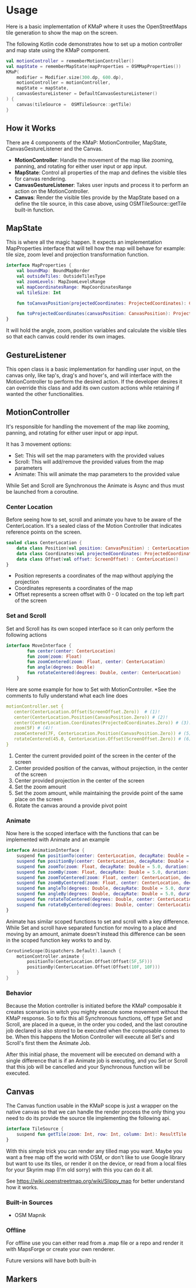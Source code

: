 # Usage

Here is a basic implementation of KMaP where it uses the OpenStreetMaps tile generation to show the map on the screen.

The following Kotlin code demonstrates how to set up a motion controller and map state using the KMaP component. 

```kotlin
val motionController = rememberMotionController()
val mapState = rememberMapState(mapProperties = OSMMapProperties())
KMaP(
    modifier = Modifier.size(300.dp, 600.dp),
    motionController = motionController,
    mapState = mapState,
    canvasGestureListener = DefaultCanvasGestureListener()
) {
    canvas(tileSource =  OSMTileSource::getTile)
}
```

## How it Works

There are 4 components of the KMaP: MotionController, MapState, CanvasGestureListener and the Canvas.

* **MotionController**: Handle the movement of the map like zooming, panning, and rotating for either user input or app input.
* **MapState**: Control all properties of the map and defines the visible tiles for canvas rendering.
* **CanvasGestureListener**: Takes user inputs and process it to perform an action on the MotionController.
* **Canvas**: Render the visible tiles provide by the MapState based on a define the tile source, in this case above,
using OSMTileSource::getTile built-in function.


## MapState

This is where all the magic happen. It expects an implementation MapProperties interface that will tell how the map will
behave for example: tile size, zoom level and projection transformation function.
```kotlin
interface MapProperties {
    val boundMap: BoundMapBorder
    val outsideTiles: OutsideTilesType
    val zoomLevels: MapZoomLevelsRange
    val mapCoordinatesRange: MapCoordinatesRange
    val tileSize: Int

    fun toCanvasPosition(projectedCoordinates: ProjectedCoordinates): CanvasPosition

    fun toProjectedCoordinates(canvasPosition: CanvasPosition): ProjectedCoordinates
}
```
It will hold the angle, zoom, position variables and calculate the visible tiles so that each canvas could render its 
own images.

## GestureListener

This open class is a basic implementation for handling user input, on the canvas only, like tap's, drag's and hover's, 
and will interface with the MotionController to perform the desired action. If the developer desires it can override 
this class and add its own custom actions while retaining if wanted the other functionalities.

## MotionController

It's responsible for handling the movement of the map like zooming, panning, and rotating for either user input or app input.

It has 3 movement options:

* Set: This will set the map parameters with the provided values
* Scroll: This will add/remove the provided values from the map parameters
* Animate: This will animate the map parameters to the provided value

While Set and Scroll are Synchronous the Animate is Async and thus must be launched from a coroutine.

### Center Location

Before seeing how to set, scroll and animate you have to be aware of the CenterLocation. It's a sealed class of the Motion Controller
that indicates reference points on the screen.

```kotlin
sealed class CenterLocation {
    data class Position(val position: CanvasPosition) : CenterLocation()
    data class Coordinates(val projectedCoordinates: ProjectedCoordinates) : CenterLocation()
    data class Offset(val offset: ScreenOffset) : CenterLocation()
}
```

* Position represents a coordinates of the map without applying the projection
* Coordinates represents a coordinates of the map
* Offset represents a screen offset with 0 - 0 located on the top left part of the screen

### Set and Scroll

Set and Scroll has its own scoped interface so it can only perform the following actions

```kotlin
interface MoveInterface {
        fun center(center: CenterLocation)
        fun zoom(zoom: Float)
        fun zoomCentered(zoom: Float, center: CenterLocation)
        fun angle(degrees: Double)
        fun rotateCentered(degrees: Double, center: CenterLocation)
    }
```

Here are some example for how to Set with MotionController. *See the comments to fully understand what each line does

``` yaml
motionController.set { 
   center(CenterLocation.Offset(ScreenOffset.Zero))  # (1)!
   center(CenterLocation.Position(CanvasPosition.Zero)) # (2)!
   center(CenterLocation.Coordinates(ProjectedCoordinates.Zero)) # (3)!
   zoom(5F) # (4)!
   zoomCentered(7F, CenterLocation.Position(CanvasPosition.Zero)) # (5)!
   rotateCentered(45.0, CenterLocation.Offset(ScreenOffset.Zero)) # (6)!
}
```

1. Center the current provided point of the screen in the center of the screen
2. Center provided position of the canvas, without projection, in the center of the screen
3. Center provided projection in the center of the screen
4. Set the zoom amount
5. Set the zoom amount, while maintaining the provide point of the same place on the screen
6. Rotate the canvas around a provide pivot point

### Animate

Now here is the scoped interface with the functions that can be implemented with Animate and an example

```kotlin
interface AnimationInterface {
    suspend fun positionTo(center: CenterLocation, decayRate: Double = 5.0, duration: MilliSeconds = 1000)
    suspend fun positionBy(center: CenterLocation, decayRate: Double = 5.0, duration: MilliSeconds = 1000)
    suspend fun zoomTo(zoom: Float, decayRate: Double = 5.0, duration: MilliSeconds = 1000)
    suspend fun zoomBy(zoom: Float, decayRate: Double = 5.0, duration: MilliSeconds = 1000)
    suspend fun zoomToCentered(zoom: Float, center: CenterLocation, decayRate: Double = 5.0, duration: MilliSeconds = 1000)
    suspend fun zoomByCentered(zoom: Float, center: CenterLocation, decayRate: Double = 5.0, duration: MilliSeconds = 1000)
    suspend fun angleTo(degrees: Double, decayRate: Double = 5.0, duration: MilliSeconds = 1000)
    suspend fun angleBy(degrees: Double, decayRate: Double = 5.0, duration: MilliSeconds = 1000)
    suspend fun rotateToCentered(degrees: Double, center: CenterLocation, decayRate: Double = 5.0, duration: MilliSeconds = 1000)
    suspend fun rotateByCentered(degrees: Double, center: CenterLocation, decayRate: Double = 5.0, duration: MilliSeconds = 1000)
}
```

Animate has similar scoped functions to set and scroll with a key difference. While Set and scroll have separated function for 
moving to a place and moving by an amount, animate doesn't instead this difference can be seen in the scoped function key works to and by.

``` kotlin
CoroutineScope(Dispatchers.Default).launch {
    motionController.animate {
        positionTo(CenterLocation.Offset(Offset(5F,5F)))
        positionBy(CenterLocation.Offset(Offset(10F, 10F)))
    }
}
```

### **Behavior**

Because the Motion controller is initiated before the KMaP composable it creates scenarios in witch you mighty execute some 
movement without the KMaP response. So to fix this all Synchronous functions, off type Set and Scroll, are placed in a
queue, in the order you coded, and the last coroutine job declared is also stored to be executed when the composable comes
to be. When this happens the Motion Controller will execute all Set's and Scroll's first them the Animate Job.

After this initial phase, the movement will be executed on demand with a single difference that is if an Animate job is
executing, and you Set or Scroll that this job will be cancelled and your Synchronous function will be executed.

## Canvas

The Canvas function usable in the KMaP scope is just a wrapper on the native canvas so that we can handle the render 
process the only thing you need to do its provide the source tile implementing the following api.

```kotlin
interface TileSource {
    suspend fun getTile(zoom: Int, row: Int, column: Int): ResultTile
}
```

With this simple trick you can render any tilled map you want. Maybe you want a free map off the world with OSM, or don't 
like to use Google library but want to use its tiles, or render it on the device, or read from a local files for your 
Skyrim map (I'm old sorry) with this you can do it all. 

See https://wiki.openstreetmap.org/wiki/Slippy_map for better understand how it works.

### Built-in Sources

* OSM Mapnik

### Offline

For offline use you can either read from a .map file or a repo and render it with MapsForge or create your own renderer.

Future versions will have both built-in

## Markers


